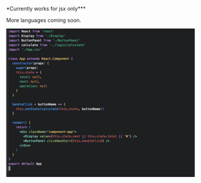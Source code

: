 <p>*Currently works for jsx only***</p>

<p>More languages coming soon.</p>

![Alt text](assets/react-screenshot.png?raw=true "React")
